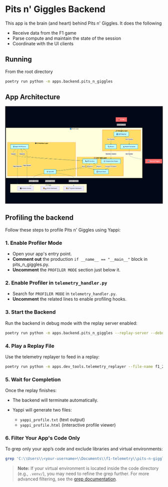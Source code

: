# Pits n' Giggles Backend

This app is the brain (and heart) behind Pits n' Giggles. It does the following
- Receive data from the F1 game
- Parse compute and maintain the state of the session
- Coordinate with the UI clients

## Running

From the root directory
```bash
poetry run python -m apps.backend.pits_n_giggles
```

## App Architecture

![alt text](../../docs/arch-diagram.png)

## Profiling the backend

Follow these steps to profile Pits n' Giggles using Yappi:

### 1. Enable Profiler Mode
- Open your app's entry point.
- **Comment out** the production `if __name__ == "__main__"` block in pits_n_giggles.py.
- **Uncomment** the `PROFILER MODE` section just below it.

### 2. Enable Profiler in `telemetry_handler.py`
- Search for `PROFILER MODE` in `telemetry_handler.py`.
- **Uncomment** the related lines to enable profiling hooks.

### 3. Start the Backend
Run the backend in debug mode with the replay server enabled:

```bash
poetry run python -m apps.backend.pits_n_giggles --replay-server --debug
````

### 4. Play a Replay File

Use the telemetry replayer to feed in a replay:

```bash
poetry run python -m apps.dev_tools.telemetry_replayer --file-name f1_24_sp_austria.f1pcap
```

### 5. Wait for Completion

Once the replay finishes:

* The backend will terminate automatically.
* Yappi will generate two files:

  * `yappi_profile.txt` (text output)
  * `yappi_profile.html` (interactive profile viewer)

### 6. Filter Your App's Code Only

To grep only your app’s code and exclude libraries and virtual environments:

```bash
grep 'C:\\Users\\<your-username>\\Documents\\f1-telemetry\\pits-n-giggles\\' yappi_profile.txt
```

> **Note:**
> If your virtual environment is located inside the code directory (e.g., `.venv/`), you may need to refine the grep further.
For more advanced filtering, see the [grep documentation](https://www.gnu.org/software/grep/manual/grep.html).
